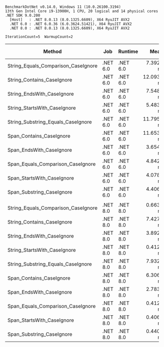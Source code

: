 ```

BenchmarkDotNet v0.14.0, Windows 11 (10.0.26100.3194)
13th Gen Intel Core i9-13900H, 1 CPU, 20 logical and 14 physical cores
.NET SDK 9.0.200
  [Host]   : .NET 8.0.13 (8.0.1325.6609), X64 RyuJIT AVX2
  .NET 6.0 : .NET 6.0.36 (6.0.3624.51421), X64 RyuJIT AVX2
  .NET 8.0 : .NET 8.0.13 (8.0.1325.6609), X64 RyuJIT AVX2

IterationCount=5  WarmupCount=2  

```
| Method                              | Job      | Runtime  | Mean       | Error     | StdDev    | Ratio | RatioSD | Gen0   | Allocated | Alloc Ratio |
|------------------------------------ |--------- |--------- |-----------:|----------:|----------:|------:|--------:|-------:|----------:|------------:|
| String_Equals_Comparison_CaseIgnore | .NET 6.0 | .NET 6.0 |  7.3927 ns | 1.7619 ns | 0.4576 ns |  1.00 |    0.08 |      - |         - |          NA |
| String_Contains_CaseIgnore          | .NET 6.0 | .NET 6.0 | 12.0934 ns | 0.4222 ns | 0.0653 ns |  1.64 |    0.09 |      - |         - |          NA |
| String_EndsWith_CaseIgnore          | .NET 6.0 | .NET 6.0 |  7.5482 ns | 0.2201 ns | 0.0341 ns |  1.02 |    0.06 |      - |         - |          NA |
| String_StartsWith_CaseIgnore        | .NET 6.0 | .NET 6.0 |  5.4833 ns | 2.7244 ns | 0.7075 ns |  0.74 |    0.10 |      - |         - |          NA |
| String_Substring_Equals_CaseIgnore  | .NET 6.0 | .NET 6.0 | 11.7957 ns | 2.6647 ns | 0.4124 ns |  1.60 |    0.10 | 0.0025 |      32 B |          NA |
| Span_Contains_CaseIgnore            | .NET 6.0 | .NET 6.0 | 11.6534 ns | 0.1514 ns | 0.0234 ns |  1.58 |    0.09 |      - |         - |          NA |
| Span_EndsWith_CaseIgnore            | .NET 6.0 | .NET 6.0 |  3.6541 ns | 0.2017 ns | 0.0312 ns |  0.50 |    0.03 |      - |         - |          NA |
| Span_Equals_Comparison_CaseIgnore   | .NET 6.0 | .NET 6.0 |  4.8420 ns | 0.1609 ns | 0.0418 ns |  0.66 |    0.04 |      - |         - |          NA |
| Span_StartsWith_CaseIgnore          | .NET 6.0 | .NET 6.0 |  4.0788 ns | 0.3677 ns | 0.0955 ns |  0.55 |    0.03 |      - |         - |          NA |
| Span_Substring_CaseIgnore           | .NET 6.0 | .NET 6.0 |  4.4063 ns | 0.5949 ns | 0.0921 ns |  0.60 |    0.03 |      - |         - |          NA |
|                                     |          |          |            |           |           |       |         |        |           |             |
| String_Equals_Comparison_CaseIgnore | .NET 8.0 | .NET 8.0 |  0.6631 ns | 0.0118 ns | 0.0031 ns |  1.00 |    0.01 |      - |         - |          NA |
| String_Contains_CaseIgnore          | .NET 8.0 | .NET 8.0 |  7.4270 ns | 0.0274 ns | 0.0042 ns | 11.20 |    0.05 |      - |         - |          NA |
| String_EndsWith_CaseIgnore          | .NET 8.0 | .NET 8.0 |  3.8921 ns | 0.0984 ns | 0.0152 ns |  5.87 |    0.03 |      - |         - |          NA |
| String_StartsWith_CaseIgnore        | .NET 8.0 | .NET 8.0 |  0.4122 ns | 0.0293 ns | 0.0076 ns |  0.62 |    0.01 |      - |         - |          NA |
| String_Substring_Equals_CaseIgnore  | .NET 8.0 | .NET 8.0 |  7.9323 ns | 0.3044 ns | 0.0791 ns | 11.96 |    0.12 | 0.0025 |      32 B |          NA |
| Span_Contains_CaseIgnore            | .NET 8.0 | .NET 8.0 |  6.3061 ns | 0.4467 ns | 0.1160 ns |  9.51 |    0.16 |      - |         - |          NA |
| Span_EndsWith_CaseIgnore            | .NET 8.0 | .NET 8.0 |  2.7833 ns | 0.0650 ns | 0.0101 ns |  4.20 |    0.02 |      - |         - |          NA |
| Span_Equals_Comparison_CaseIgnore   | .NET 8.0 | .NET 8.0 |  0.4124 ns | 0.0266 ns | 0.0041 ns |  0.62 |    0.01 |      - |         - |          NA |
| Span_StartsWith_CaseIgnore          | .NET 8.0 | .NET 8.0 |  0.4066 ns | 0.0539 ns | 0.0140 ns |  0.61 |    0.02 |      - |         - |          NA |
| Span_Substring_CaseIgnore           | .NET 8.0 | .NET 8.0 |  0.4404 ns | 0.2716 ns | 0.0705 ns |  0.66 |    0.10 |      - |         - |          NA |
